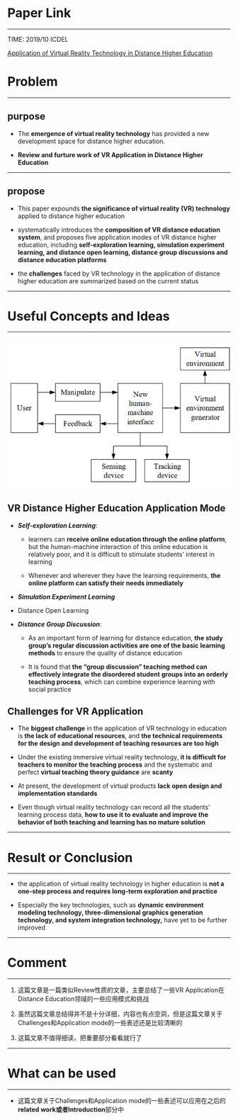 # Paper Link
---

TIME: 2019/10 ICDEL

[Application of Virtual Reality Technology in Distance Higher Education](https://doi.org/10.1145/3338147.3338174)


# Problem
---

## purpose

- The **emergence of virtual reality technology** has provided a new development space for distance higher education. 

- **Review and furture work of VR Application in Distance Higher Education**
---

## propose

- This paper expounds **the significance of virtual reality (VR) technology** applied to distance higher education

- systematically introduces the **composition of VR distance education system**, and proposes five application modes of VR distance higher education, including **self-exploration learning, simulation experiment learning, and distance open learning, distance group discussions and distance education platforms**

- the **challenges** faced by VR technology in the application of distance higher education are summarized based on the current status
---

# Useful Concepts and Ideas
---

![The Structure of VR Application](../Pictures%20and%20Graphs/../Pictures%20and%20Graphs/VR_Application.png)

## VR Distance Higher Education Application Mode

- ***Self-exploration Learning***:

  - learners can **receive online education through the online platform**, but the human-machine interaction of this online education is relatively poor, and it is difficult to stimulate students’ interest in learning

  - Whenever and wherever they have the learning requirements, **the online platform can satisfy their needs immediately**

- ***Simulation Experiment Learning***

- Distance Open Learning

- ***Distance Group Discussion***:
  - As an important form of learning for distance education, **the study group’s regular discussion activities are one of the basic learning methods** to ensure the quality of distance education

  - It is found that **the “group discussion” teaching method can effectively integrate the disordered student groups into an orderly teaching process**, which can combine experience learning with social practice

## Challenges for VR Application

- The **biggest challenge** in the application of VR technology in education is **the lack of educational resources**, and **the technical requirements for the design and development of teaching resources are too high**

- Under the existing immersive virtual reality technology, **it is difficult for teachers to monitor the teaching process** and the systematic and perfect **virtual teaching theory guidance** are **scanty**
  
-  At present, the development of virtual products **lack open design and implementation standards**

-  Even though virtual reality technology can record all the students’ learning process data, **how to use it to evaluate and improve the behavior of both teaching and learning has no mature solution**
---

# Result or Conclusion
---

- the application of virtual reality technology in higher education is **not a one-step process and requires long-term exploration and practice**

- Especially the key technologies, such as **dynamic environment modeling technology, three-dimensional graphics generation technology, and system integration technology,** have yet to be further improved
---

# Comment
---

1. 这篇文章是一篇类似Review性质的文章，主要总结了一些VR Application在Distance Education领域的一些应用模式和挑战

2. 虽然这篇文章总结得并不是十分详细，内容也有点空洞，但是这篇文章关于Challenges和Application mode的一些表述还是比较清晰的

3. 这篇文章不值得细读，把重要部分看看就行了
---

# What can be used
---

- 这篇文章关于Challenges和Application mode的一些表述可以应用在之后的**related work或者Introduction**部分中